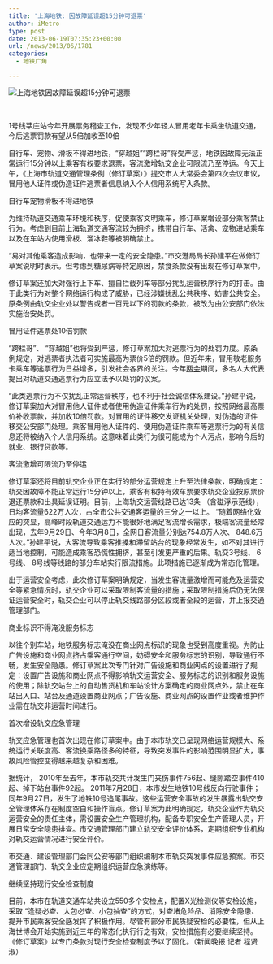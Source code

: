 ```yaml
---
title: '上海地铁: 因故障延误超15分钟可退票'
author: iMetro
type: post
date: 2013-06-19T07:35:23+00:00
url: /news/2013/06/1781
categories:
  - 地铁广角

---
```

<p align="center">
  <div>
    <img class="aligncenter" src="http://img1.gtimg.com/news/pics/hv1/119/1/1354/88044224.jpg" alt="上海地铁因故障延误超15分钟可退票" />
  </div>
  
  <p>
    &nbsp;
  </p>
  
  <p>
    1号线莘庄站今年开展票务稽查工作，发现不少年轻人冒用老年卡乘坐轨道交通，今后逃票罚款有望从5倍加收至10倍
  </p>
  
  <p>
    自行车、宠物、滑板不得进地铁，“穿越姐”“跨栏哥”将受严惩，地铁因故障无法正常运行15分钟以上乘客有权要求退票，客流激增轨交企业可限流乃至停运。今天上午，《上海市轨道交通管理条例（修订草案）》提交市人大常委会第四次会议审议，冒用他人证件或伪造证件逃票者信息纳入个人信用系统写入条款。
  </p>
  
  <p>
    自行车宠物滑板不得进地铁
  </p>
  
  <p>
    为维持轨道交通乘车环境和秩序，促使乘客文明乘车，修订草案增设部分乘客禁止行为。考虑到目前上海轨道交通客流较为拥挤，携带自行车、活禽、宠物进站乘车以及在车站内使用滑板、溜冰鞋等被明确禁止。
  </p>
  
  <p>
    “易对其他乘客造成影响，也带来一定的安全隐患。”市交港局局长孙建平在做修订草案说明时表示。但考虑到糖尿病等特定原因，禁食条款没有出现在修订草案中。
  </p>
  
  <p>
    修订草案还加大对强行上下车、擅自拦截列车等部分扰乱运营秩序行为的打击。由于此类行为对整个网络运行构成了威胁，已经涉嫌扰乱公共秩序、妨害公共安全。原条例由轨交企业处以警告或者一百元以下的罚款的条款，被改为由公安部门依法实施治安处罚。
  </p>
  
  <p>
    冒用证件逃票处10倍罚款
  </p>
  
  <p>
    “跨栏哥”、 “穿越姐”也将受到严惩，修订草案加大对逃票行为的处罚力度。原条例规定，对逃票者执法者可实施最高为票价5倍的罚款。但近年来，冒用敬老服务卡乘车等逃票行为日益增多，引发社会各界的关注。今年<a href="http://news.qq.com/zt2013/lianghui/index.htm" target="_blank">两会</a>期间，多名人大代表提出对轨道交通逃票行为应立法予以处罚的议案。
  </p>
  
  <p>
    “此类逃票行为不仅扰乱正常运营秩序，也不利于社会诚信体系建设。”孙建平说，修订草案加大对冒用他人证件或者使用伪造证件乘车行为的处罚，按照网络最高票价补收票款，并加收10倍罚款。对冒用的证件移交发证机关处理，对伪造的证件移交公安部门处理。乘客冒用他人证件的、使用伪造证件乘车等逃票行为的有关信息还将被纳入个人信用系统。这意味着此类行为很可能成为个人污点，影响今后的就业、银行贷款等。
  </p>
  
  <p>
    客流激增可限流乃至停运
  </p>
  
  <p>
    修订草案还将目前轨交企业正在实行的部分运营规定上升至法律条款，明确规定：轨交因故障不能正常运行15分钟以上，乘客有权持有效车票要求轨交企业按原票价退还票款和出具延误证明。目前，上海轨交运营线路已达13条 （含磁浮示范线），日均客流量622万人次，占全市公共交通客运量的三分之一以上。 “随着网络化效应的突显，高峰时段轨道交通运力不能很好地满足客流增长需求，极端客流量经常出现，去年9月29日、今年3月8日，全网日客流量分别达754.8万人次、 848.6万人次。”孙建平说，大客流导致乘客推搡和滞留站台的现象经常发生，如不对其进行适当地控制，可能造成乘客恐慌性拥挤，甚至引发更严重的后果。轨交3号线、 6号线、 8号线等线路的部分车站实行限流措施。此项措施已逐渐成为常态化管理。
  </p>
  
  <p>
    出于运营安全考虑，此次修订草案明确规定，当发生客流量激增而可能危及运营安全等紧急情况时，轨交企业可以采取限制客流量的措施；采取限制措施后仍无法保证运营安全时，轨交企业可以停止轨交线路部分区段或者全段的运营，并上报交通管理部门。
  </p>
  
  <p>
    商业标识不得淹没服务标志
  </p>
  
  <p>
    以往个别车站，地铁服务标志淹没在商业网点标识的现象也受到高度重视。为防止广告设施和商业网点挤占乘客通行空间，妨碍安全和服务标志的识别，导致通行不畅，发生安全隐患。修订草案此次专门针对广告设施和商业网点的设置进行了规定：设置广告设施和商业网点不得影响轨交运营安全、服务标志的识别和服务设施的使用；除轨交站台上的自动售货机和车站设计方案确定的商业网点外，禁止在车站出入口、站台及通道设置商业网点；广告设施、商业网点的设置作业或者维护作业需在轨交非运营时间进行。
  </p>
  
  <p>
    首次增设轨交应急管理
  </p>
  
  <p>
    轨交应急管理也首次出现在修订草案中。由于本市轨交已呈现网络运营规模大、系统运行关联度高、客流换乘路径多的特征，导致突发事件的影响范围明显扩大，事故风险管控变得越来越复杂和困难。
  </p>
  
  <p>
    据统计， 2010年至去年，本市轨交共计发生门夹伤事件756起、缝隙踏空事件410起、掉下站台事件92起。 2011年7月28日，本市发生地铁10号线反向行驶事件；同年9月27日，发生了地铁10号追尾事故。这些运营安全事故的发生暴露出轨交安全管理体系存在制度空白和操作盲点。修订草案为此明确规定，轨交企业作为轨交运营安全的责任主体，需设置安全生产管理机构，配备专职安全生产管理人员，开展日常安全隐患排查。市交通管理部门建立轨交安全评价体系，定期组织专业机构对轨交运营情况进行安全评价。
  </p>
  
  <p>
    市交通、建设管理部门会同公安等部门组织编制本市轨交突发事件应急预案。市交通管理部门、轨交企业应定期组织运营应急演练等。
  </p>
  
  <p>
    继续坚持现行安全检查制度
  </p>
  
  <p>
    目前，本市在轨道交通车站共设立550多个安检点，配置X光检测仪等安检设施，采取 “逢疑必查、大包必查、小包抽查”的方式，对查堵危险品、消除安全隐患、提升市民乘客安全感发挥了积极作用。尽管有部分市民质疑安检的必要性，但从上海世博会开始实施到近三年的常态化执行行之有效，安检措施有必要继续坚持。 《修订草案》以专门条款对现行安全检查制度予以了固化。（新闻晚报 记者 程贤淑）
  </p>